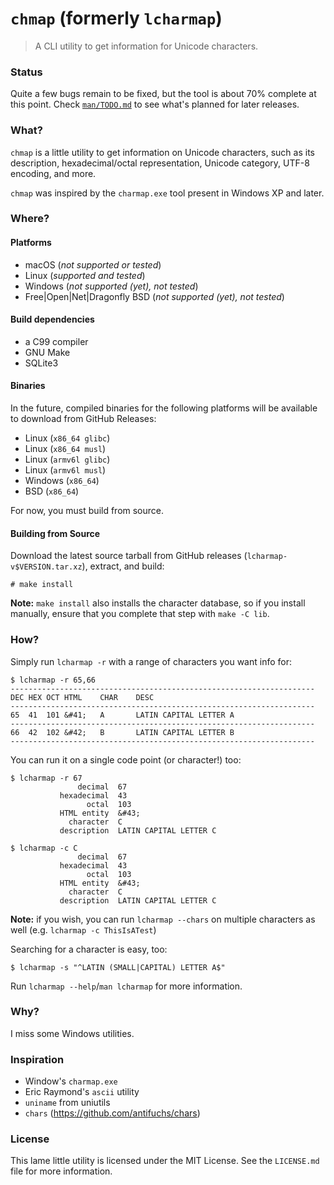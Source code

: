 # `chmap` (formerly `lcharmap`)

> A CLI utility to get information for Unicode characters.

### Status

Quite a few bugs remain to be fixed, but the tool is about 70% complete at this
point. Check [`man/TODO.md`](man/TODO.md) to see what's planned for later
releases.

### What?

`chmap` is a little utility to get information on Unicode characters,
such as its description, hexadecimal/octal representation, Unicode
category, UTF-8 encoding, and more.

`chmap` was inspired by the `charmap.exe` tool present in Windows XP and
later.

### Where?
#### Platforms
- macOS (*not supported or tested*)
- Linux (*supported and tested*)
- Windows (*not supported (yet), not tested*)
- Free|Open|Net|Dragonfly BSD (*not supported (yet), not tested*)

#### Build dependencies
- a C99 compiler
- GNU Make
- SQLite3

#### Binaries
In the future, compiled binaries for the following platforms will be
available to download from GitHub Releases:
- Linux (`x86_64 glibc`)
- Linux (`x86_64 musl`)
- Linux (`armv6l glibc`)
- Linux (`armv6l musl`)
- Windows (`x86_64`)
- BSD (`x86_64`)

For now, you must build from source.

#### Building from Source

Download the latest source tarball from GitHub releases
(`lcharmap-v$VERSION.tar.xz`), extract, and build:

```
# make install
```

**Note:** `make install` also installs the character database, so if you
install manually, ensure that you complete that step with `make -C lib`.

### How?

Simply run `lcharmap -r` with a range of characters you want info for:
```
$ lcharmap -r 65,66
--------------------------------------------------------------------
DEC	HEX	OCT	HTML	CHAR    DESC
--------------------------------------------------------------------
65	41	101	&#41;	A       LATIN CAPITAL LETTER A
--------------------------------------------------------------------
66	42	102	&#42;	B       LATIN CAPITAL LETTER B
--------------------------------------------------------------------
```
You can run it on a single code point (or character!) too:
```
$ lcharmap -r 67
               decimal  67
           hexadecimal  43
                 octal  103
           HTML entity  &#43;
             character  C
           description  LATIN CAPITAL LETTER C

$ lcharmap -c C
               decimal  67
           hexadecimal  43
                 octal  103
           HTML entity  &#43;
             character  C
           description  LATIN CAPITAL LETTER C
```

**Note:** if you wish, you can run `lcharmap --chars` on multiple characters as well (e.g. `lcharmap -c ThisIsATest`)

Searching for a character is easy, too:
```
$ lcharmap -s "^LATIN (SMALL|CAPITAL) LETTER A$"
```

Run `lcharmap --help`/`man lcharmap` for more information.

### Why?
I miss some Windows utilities.

### Inspiration

- Window's `charmap.exe`
- Eric Raymond's `ascii` utility
- `uniname` from uniutils
- `chars` (https://github.com/antifuchs/chars)

### License

This lame little utility is licensed under the MIT License. See
the `LICENSE.md` file for more information.
